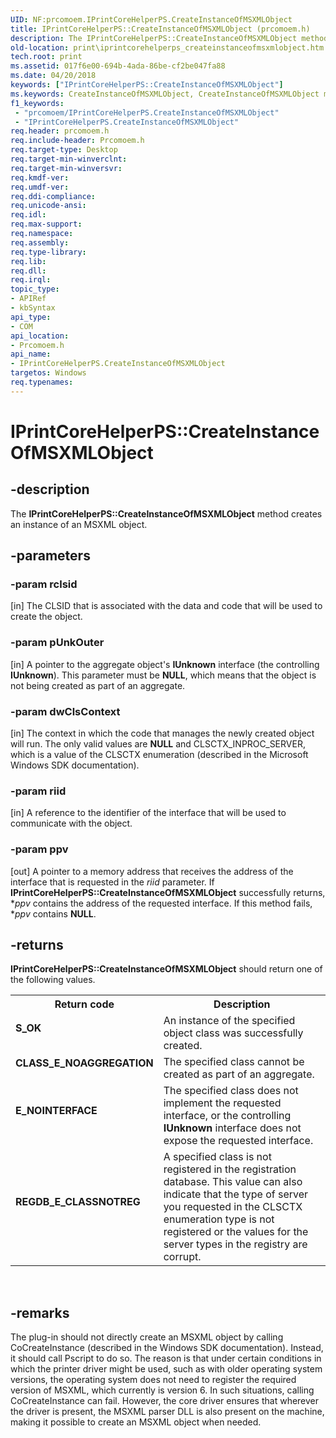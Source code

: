 ```yaml
---
UID: NF:prcomoem.IPrintCoreHelperPS.CreateInstanceOfMSXMLObject
title: IPrintCoreHelperPS::CreateInstanceOfMSXMLObject (prcomoem.h)
description: The IPrintCoreHelperPS::CreateInstanceOfMSXMLObject method creates an instance of an MSXML object.
old-location: print\iprintcorehelperps_createinstanceofmsxmlobject.htm
tech.root: print
ms.assetid: 017f6e00-694b-4ada-86be-cf2be047fa88
ms.date: 04/20/2018
keywords: ["IPrintCoreHelperPS::CreateInstanceOfMSXMLObject"]
ms.keywords: CreateInstanceOfMSXMLObject, CreateInstanceOfMSXMLObject method [Print Devices], CreateInstanceOfMSXMLObject method [Print Devices],IPrintCoreHelperPS interface, IPrintCoreHelperPS interface [Print Devices],CreateInstanceOfMSXMLObject method, IPrintCoreHelperPS.CreateInstanceOfMSXMLObject, IPrintCoreHelperPS::CreateInstanceOfMSXMLObject, prcomoem/IPrintCoreHelperPS::CreateInstanceOfMSXMLObject, print.iprintcorehelperps_createinstanceofmsxmlobject, print_unidrv-pscript_allplugins_c47c4793-f7d9-4688-a50c-3c39b6a9e15c.xml
f1_keywords:
 - "prcomoem/IPrintCoreHelperPS.CreateInstanceOfMSXMLObject"
 - "IPrintCoreHelperPS.CreateInstanceOfMSXMLObject"
req.header: prcomoem.h
req.include-header: Prcomoem.h
req.target-type: Desktop
req.target-min-winverclnt: 
req.target-min-winversvr: 
req.kmdf-ver: 
req.umdf-ver: 
req.ddi-compliance: 
req.unicode-ansi: 
req.idl: 
req.max-support: 
req.namespace: 
req.assembly: 
req.type-library: 
req.lib: 
req.dll: 
req.irql: 
topic_type:
- APIRef
- kbSyntax
api_type:
- COM
api_location:
- Prcomoem.h
api_name:
- IPrintCoreHelperPS.CreateInstanceOfMSXMLObject
targetos: Windows
req.typenames: 
---
```


# IPrintCoreHelperPS::CreateInstanceOfMSXMLObject


## -description


The <b>IPrintCoreHelperPS::CreateInstanceOfMSXMLObject</b> method creates an instance of an MSXML object. 


## -parameters




### -param rclsid 
[in]
The CLSID that is associated with the data and code that will be used to create the object. 


### -param pUnkOuter 
[in]
A pointer to the aggregate object's <b>IUnknown</b> interface (the controlling <b>IUnknown</b>). This parameter must be <b>NULL</b>, which means that the object is not being created as part of an aggregate. 


### -param dwClsContext 
[in]
The context in which the code that manages the newly created object will run. The only valid values are <b>NULL</b> and CLSCTX_INPROC_SERVER, which is a value of the CLSCTX enumeration (described in the Microsoft Windows SDK documentation).


### -param riid 
[in]
A reference to the identifier of the interface that will be used to communicate with the object. 


### -param ppv 
[out]
A pointer to a memory address that receives the address of the interface that is requested in the <i>riid</i> parameter. If <b>IPrintCoreHelperPS::CreateInstanceOfMSXMLObject</b> successfully returns, *<i>ppv</i> contains the address of the requested interface. If this method fails, *<i>ppv</i> contains <b>NULL</b>. 


## -returns



<b>IPrintCoreHelperPS::CreateInstanceOfMSXMLObject</b> should return one of the following values.

<table>
<tr>
<th>Return code</th>
<th>Description</th>
</tr>
<tr>
<td width="40%">
<dl>
<dt><b>S_OK</b></dt>
</dl>
</td>
<td width="60%">
An instance of the specified object class was successfully created.

</td>
</tr>
<tr>
<td width="40%">
<dl>
<dt><b>CLASS_E_NOAGGREGATION</b></dt>
</dl>
</td>
<td width="60%">
The specified class cannot be created as part of an aggregate.

</td>
</tr>
<tr>
<td width="40%">
<dl>
<dt><b>E_NOINTERFACE</b></dt>
</dl>
</td>
<td width="60%">
The specified class does not implement the requested interface, or the controlling <b>IUnknown</b> interface does not expose the requested interface.

</td>
</tr>
<tr>
<td width="40%">
<dl>
<dt><b>REGDB_E_CLASSNOTREG</b></dt>
</dl>
</td>
<td width="60%">
A specified class is not registered in the registration database. This value can also indicate that the type of server you requested in the CLSCTX enumeration type is not registered or the values for the server types in the registry are corrupt.

</td>
</tr>
</table>
 




## -remarks



The plug-in should not directly create an MSXML object by calling CoCreateInstance (described in the Windows SDK documentation). Instead, it should call Pscript to do so. The reason is that under certain conditions in which the printer driver might be used, such as with older operating system versions, the operating system does not need to register the required version of MSXML, which currently is version 6. In such situations, calling CoCreateInstance can fail. However, the core driver ensures that wherever the driver is present, the MSXML parser DLL is also present on the machine, making it possible to create an MSXML object when needed.



